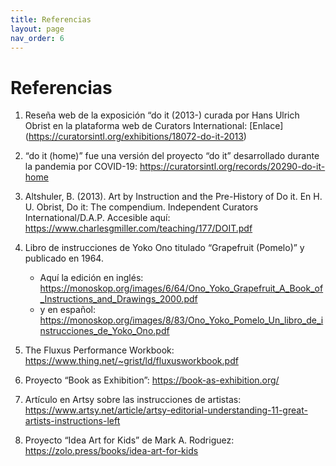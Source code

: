 ```yaml
---
title: Referencias
layout: page
nav_order: 6
---
```



# Referencias


1. Reseña web de la exposición “do it (2013-) curada por Hans Ulrich Obrist en la plataforma web de Curators International: [Enlace] (https://curatorsintl.org/exhibitions/18072-do-it-2013) 

2. “do it (home)” fue una versión del proyecto “do it” desarrollado durante la pandemia por COVID-19: https://curatorsintl.org/records/20290-do-it-home 

3. Altshuler, B. (2013). Art by Instruction and the Pre-History of Do it. En H. U. Obrist, Do it: The compendium. Independent Curators International/D.A.P. Accesible aquí: https://www.charlesgmiller.com/teaching/177/DOIT.pdf

4. Libro de instrucciones de Yoko Ono titulado “Grapefruit (Pomelo)” y publicado en 1964.
  
    - Aquí la edición en inglés:  https://monoskop.org/images/6/64/Ono_Yoko_Grapefruit_A_Book_of_Instructions_and_Drawings_2000.pdf
    - y en español: https://monoskop.org/images/8/83/Ono_Yoko_Pomelo_Un_libro_de_instrucciones_de_Yoko_Ono.pdf

5. The Fluxus Performance Workbook: https://www.thing.net/~grist/ld/fluxusworkbook.pdf

6. Proyecto “Book as Exhibition”: https://book-as-exhibition.org/

7. Artículo en Artsy sobre las instrucciones de artistas: https://www.artsy.net/article/artsy-editorial-understanding-11-great-artists-instructions-left

8. Proyecto “Idea Art for Kids” de Mark A. Rodriguez: https://zolo.press/books/idea-art-for-kids
